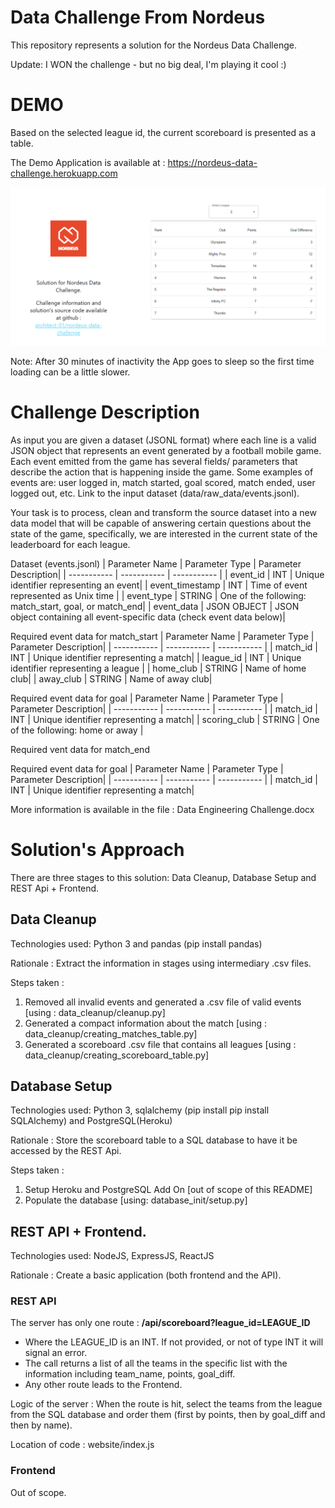 # Data Challenge From Nordeus
This repository represents a solution for the Nordeus Data Challenge. <br/>

Update: I WON the challenge - but no big deal, I'm playing it cool :) <br/>
# DEMO
Based on the selected league id, the current scoreboard is presented as a table.

The Demo Application is available at : https://nordeus-data-challenge.herokuapp.com

![alt demo](https://github.com/architect-01/nordeus-data-challenge/blob/main/demo_material/frontent.png?raw=true)

Note: After 30 minutes of inactivity the App goes to sleep so the first time loading can be a little slower.

# Challenge Description 
As input you are given a dataset (JSONL format) where each line is a valid JSON object that represents an event generated by a football mobile game. 
Each event emitted from the game has several fields/ parameters that describe the action that is happening inside the game. 
Some examples of events are: user logged in, match started, goal scored, match ended, user logged out, etc. Link to the input dataset (data/raw_data/events.jsonl).

Your task is to process, clean and transform the source dataset into a new data model that will be capable of answering certain questions about the state of the game, specifically, we are interested in the current state of the leaderboard for each league.

Dataset (events.jsonl)
| Parameter Name      | Parameter Type | Parameter Description|
| ----------- | ----------- | ----------- |
| event_id      | INT       | Unique identifier representing an event|
| event_timestamp   | INT   |  Time of event represented as Unix time    |
| event_type  | STRING   | One of the following: match_start, goal, or match_end|
| event_data  | JSON OBJECT | JSON object containing all event-specific data (check event data below)|


Required event data for match_start
| Parameter Name      | Parameter Type | Parameter Description|
| ----------- | ----------- | ----------- |
| match_id      | INT       | Unique identifier representing a match|
| league_id   | INT   |  Unique identifier representing a league   |
| home_club  | STRING   | Name of home club|
| away_club  | STRING | Name of away club|



Required event data for goal
| Parameter Name      | Parameter Type | Parameter Description|
| ----------- | ----------- | ----------- |
| match_id      | INT       | Unique identifier representing a match|
| scoring_club   | STRING   |  One of the following: home or away  |

Required vent data for match_end

Required event data for goal
| Parameter Name      | Parameter Type | Parameter Description|
| ----------- | ----------- | ----------- |
| match_id      | INT       | Unique identifier representing a match|

More information is available in the file : Data Engineering Challenge.docx

# Solution's Approach

There are three stages to this solution: Data Cleanup, Database Setup and REST Api + Frontend.

## Data Cleanup

Technologies used: Python 3 and pandas (pip install pandas) 

Rationale : Extract the information in stages using intermediary .csv files. 

Steps taken :
1. Removed all invalid events and generated a .csv file of valid events [using : data_cleanup/cleanup.py]
2. Generated a compact information about the match [using : data_cleanup/creating_matches_table.py]
3. Generated a scoreboard .csv file that contains all leagues [using : data_cleanup/creating_scoreboard_table.py]

## Database Setup

Technologies used: Python 3, sqlalchemy (pip install pip install SQLAlchemy) and PostgreSQL(Heroku)

Rationale : Store the scoreboard table to a SQL database to have it be accessed by the REST Api.

Steps taken :
1. Setup Heroku and PostgreSQL Add On [out of scope of this README]
2. Populate the database [using: database_init/setup.py]

##  REST API + Frontend.

Technologies used: NodeJS, ExpressJS, ReactJS

Rationale : Create a basic application (both frontend and the API).

### REST API
The server has only one route : **/api/scoreboard?league_id=LEAGUE_ID**
  
- Where the LEAGUE_ID is an INT. If not provided, or not of type INT it will signal an error.
- The call returns a list of all the teams in the specific list with the information including team_name, points, goal_diff.
- Any other route leads to the Frontend.

Logic of the server : When the route is hit, select the teams from the league from the SQL database and order them (first by points, then by goal_diff and then by name).

Location of code : website/index.js


### Frontend

Out of scope.







